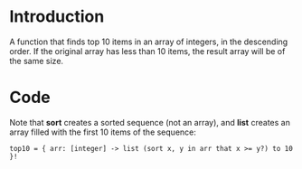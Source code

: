 # Introduction #

A function that finds top 10 items in an array of integers, in the descending order. If the original array has less than 10 items, the result array will be of the same size.


# Code #
Note that **sort** creates a sorted sequence (not an array), and **list** creates an array filled with the first 10 items of the sequence:

```
top10 = { arr: [integer] -> list (sort x, y in arr that x >= y?) to 10 }!
```